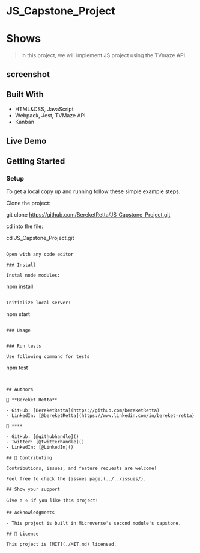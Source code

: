 # JS_Capstone_Project

# Shows

> In this project, we will implement JS project using the TVmaze API.

## screenshot

## Built With

- HTML&CSS, JavaScript
- Webpack, Jest, TVMaze API
- Kanban

## Live Demo

## Getting Started

### Setup

To get a local copy up and running follow these simple example steps.

Clone the project:

git clone https://github.com/BereketRetta/JS_Capstone_Project.git

cd into the file:

cd JS_Capstone_Project.git

```

Open with any code editor

### Install

Instal node modules:

```

npm install

```

Initialize local server:

```

npm start

```

### Usage


### Run tests

Use following command for tests

```

npm test

```


## Authors

👤 **Bereket Retta**

- GitHub: [BereketRetta](https://github.com/bereketRetta)
- LinkedIn: [@bereketRetta](https://www.linkedin.com/in/bereket-retta)

👤 ****

- GitHub: [@githubhandle]()
- Twitter: [@twitterhandle]()
- LinkedIn: [@LinkedIn]()

## 🤝 Contributing

Contributions, issues, and feature requests are welcome!

Feel free to check the [issues page](../../issues/).

## Show your support

Give a ⭐️ if you like this project!

## Acknowledgments

- This project is built in Microverse's second module's capstone.

## 📝 License

This project is [MIT](./MIT.md) licensed.
```
